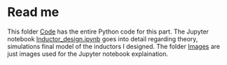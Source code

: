 # Read me 

This folder [Code](Code) has the entire Python code for this part. The Jupyter notebook [Inductor_design.ipynb](Inductor_designr.ipynb) goes into detail regarding theory, simulations final model of the inductors I designed. The folder [Images](Images) are just images used for the Jupyter notebook explaination.
